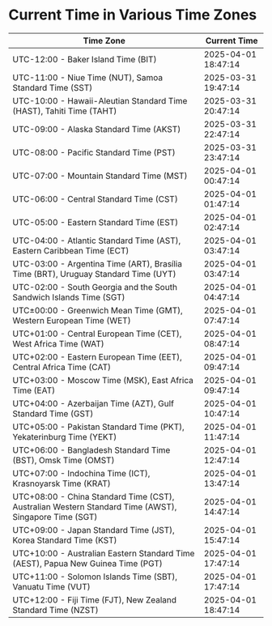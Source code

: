 # Current Time in Various Time Zones

| Time Zone | Current Time |
|-----------|--------------|
| UTC-12:00 - Baker Island Time (BIT) | 2025-04-01 18:47:14 |
| UTC-11:00 - Niue Time (NUT), Samoa Standard Time (SST) | 2025-03-31 19:47:14 |
| UTC-10:00 - Hawaii-Aleutian Standard Time (HAST), Tahiti Time (TAHT) | 2025-03-31 20:47:14 |
| UTC-09:00 - Alaska Standard Time (AKST) | 2025-03-31 22:47:14 |
| UTC-08:00 - Pacific Standard Time (PST) | 2025-03-31 23:47:14 |
| UTC-07:00 - Mountain Standard Time (MST) | 2025-04-01 00:47:14 |
| UTC-06:00 - Central Standard Time (CST) | 2025-04-01 01:47:14 |
| UTC-05:00 - Eastern Standard Time (EST) | 2025-04-01 02:47:14 |
| UTC-04:00 - Atlantic Standard Time (AST), Eastern Caribbean Time (ECT) | 2025-04-01 03:47:14 |
| UTC-03:00 - Argentina Time (ART), Brasília Time (BRT), Uruguay Standard Time (UYT) | 2025-04-01 03:47:14 |
| UTC-02:00 - South Georgia and the South Sandwich Islands Time (SGT) | 2025-04-01 04:47:14 |
| UTC±00:00 - Greenwich Mean Time (GMT), Western European Time (WET) | 2025-04-01 07:47:14 |
| UTC+01:00 - Central European Time (CET), West Africa Time (WAT) | 2025-04-01 08:47:14 |
| UTC+02:00 - Eastern European Time (EET), Central Africa Time (CAT) | 2025-04-01 09:47:14 |
| UTC+03:00 - Moscow Time (MSK), East Africa Time (EAT) | 2025-04-01 09:47:14 |
| UTC+04:00 - Azerbaijan Time (AZT), Gulf Standard Time (GST) | 2025-04-01 10:47:14 |
| UTC+05:00 - Pakistan Standard Time (PKT), Yekaterinburg Time (YEKT) | 2025-04-01 11:47:14 |
| UTC+06:00 - Bangladesh Standard Time (BST), Omsk Time (OMST) | 2025-04-01 12:47:14 |
| UTC+07:00 - Indochina Time (ICT), Krasnoyarsk Time (KRAT) | 2025-04-01 13:47:14 |
| UTC+08:00 - China Standard Time (CST), Australian Western Standard Time (AWST), Singapore Time (SGT) | 2025-04-01 14:47:14 |
| UTC+09:00 - Japan Standard Time (JST), Korea Standard Time (KST) | 2025-04-01 15:47:14 |
| UTC+10:00 - Australian Eastern Standard Time (AEST), Papua New Guinea Time (PGT) | 2025-04-01 17:47:14 |
| UTC+11:00 - Solomon Islands Time (SBT), Vanuatu Time (VUT) | 2025-04-01 17:47:14 |
| UTC+12:00 - Fiji Time (FJT), New Zealand Standard Time (NZST) | 2025-04-01 18:47:14 |

